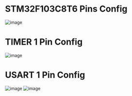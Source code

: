 # STM32F103C8T6 Pins Config
![image](https://user-images.githubusercontent.com/104358167/236160713-cb1d7a15-a1cc-4931-927e-bceb135b34e5.png)
# TIMER 1 Pin Config
![image](https://user-images.githubusercontent.com/104358167/236161358-2356c91e-717e-457c-a8e4-6dd608f21f43.png)
# USART 1 Pin Config
![image](https://user-images.githubusercontent.com/104358167/236161637-2c5a990a-bdbb-452f-91cb-9b4a03ac3a15.png)
![image](https://user-images.githubusercontent.com/104358167/236161673-c508cd7c-e252-490f-979f-5fcc31322277.png)

